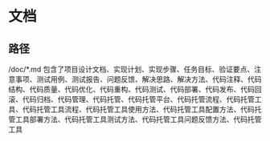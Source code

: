 # 文档

## 路径
/doc/*.md
包含了项目设计文档、实现计划、实现步骤、任务目标、验证要点、注意事项、测试用例、测试报告、问题反馈、解决思路、解决方法、代码注释、代码结构、代码质量、代码优化、代码重构、代码测试、代码部署、代码发布、代码回滚、代码归档、代码管理、代码托管、代码托管平台、代码托管流程、代码托管工具、代码托管工具流程、代码托管工具使用方法、代码托管工具配置方法、代码托管工具部署方法、代码托管工具测试方法、代码托管工具问题反馈方法、代码托管工具